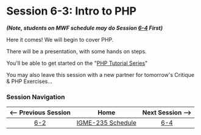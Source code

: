 # Session 6-3: Intro to PHP
***(Note, students on MWF schedule may do Session [6-4](6-4.md) First)***

Here it comes!  We will begin to cover PHP.

There will be a presentation, with some hands on steps.

You'll be able to get started on the "[PHP Tutorial Series](https://github.com/tonethar/IGME-235-Shared/blob/master/tutorial/php-0.md)"

You may also leave this session with a new partner for tomorrow's Critique & PHP Exercises...

### Session Navigation

| <-- Previous Session |               Home                  | Next Session --> |
|:--------------------:|:-----------------------------------:|:----------------:|
|  [6-2](6-2.md)       | [IGME-235 Schedule](../schedule.md) |   [6-4](6-4.md)  |
